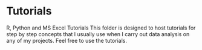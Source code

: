 # Tutorials
R, Python and MS Excel Tutorials
This folder is designed to host tutorials for step by step concepts that I usually use when I carry out data analysis on any of my projects. Feel free to use the tutorials.
